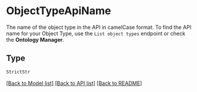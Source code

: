 # ObjectTypeApiName

The name of the object type in the API in camelCase format. To find the API name for your Object Type, use the
`List object types` endpoint or check the **Ontology Manager**.


## Type
```python
StrictStr
```


[[Back to Model list]](../../../README.md#models-v2-link) [[Back to API list]](../../../README.md#documentation-for-api-endpoints) [[Back to README]](../../../README.md)

